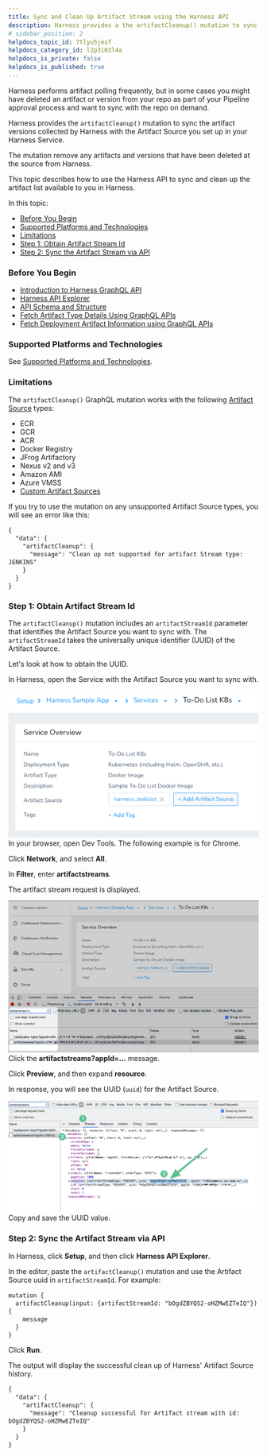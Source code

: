 ```yaml
---
title: Sync and Clean Up Artifact Stream using the Harness API
description: Harness provides a the artifactCleanup() mutation to sync the artifact versions collected by Harness with the artifact source you set up in your Harness Service.
# sidebar_position: 2
helpdocs_topic_id: 7tlyu5jesf
helpdocs_category_id: l2p3i03l4a
helpdocs_is_private: false
helpdocs_is_published: true
---
```


Harness performs artifact polling frequently, but in some cases you might have deleted an artifact or version from your repo as part of your Pipeline approval process and want to sync with the repo on demand.

Harness provides the `artifactCleanup()` mutation to sync the artifact versions collected by Harness with the Artifact Source you set up in your Harness Service.

The mutation remove any artifacts and versions that have been deleted at the source from Harness.

This topic describes how to use the Harness API to sync and clean up the artifact list available to you in Harness.

In this topic:

* [Before You Begin](sync-and-clean-up-artifact-stream-using-the-harness-api.md#before-you-begin)
* [Supported Platforms and Technologies](sync-and-clean-up-artifact-stream-using-the-harness-api.md#undefined)
* [Limitations](sync-and-clean-up-artifact-stream-using-the-harness-api.md#limitations)
* [Step 1: Obtain Artifact Stream Id](sync-and-clean-up-artifact-stream-using-the-harness-api.md#step-1-obtain-artifact-stream-id)
* [Step 2: Sync the Artifact Stream via API](sync-and-clean-up-artifact-stream-using-the-harness-api.md#step-2-sync-the-artifact-stream-via-api)

### Before You Begin

* [​Introduction to Harness GraphQL API](harness-api.md)
* [Harness API Explorer](harness-api-explorer.md)
* [API Schema and Structure](api-schema-and-structure.md)
* [Fetch Artifact Type Details Using GraphQL APIs](fetch-artifact-type-using-graph-ql-apis.md)
* [Fetch Deployment Artifact Information using GraphQL APIs](fetch-deployment-artifact-information.md)

### Supported Platforms and Technologies

See [Supported Platforms and Technologies](https://docs.harness.io/article/220d0ojx5y-supported-platforms).

### Limitations

The `artifactCleanup()` GraphQL mutation works with the following [Artifact Source](../../../continuous-delivery/model-cd-pipeline/setup-services/service-types-and-artifact-sources.md) types:

* ECR
* GCR
* ACR
* Docker Registry
* JFrog Artifactory
* Nexus v2 and v3
* Amazon AMI
* Azure VMSS
* [Custom Artifact Sources](../../../continuous-delivery/model-cd-pipeline/setup-services/custom-artifact-source.md)

If you try to use the mutation on any unsupported Artifact Source types, you will see an error like this:


```
{  
  "data": {  
    "artifactCleanup": {  
      "message": "Clean up not supported for artifact Stream type: JENKINS"  
    }  
  }  
}
```
### Step 1: Obtain Artifact Stream Id

The `artifactCleanup()` mutation includes an `artifactStreamId` parameter that identifies the Artifact Source you want to sync with. The `artifactStreamId` takes the universally unique identifier (UUID) of the Artifact Source.

Let's look at how to obtain the UUID.

In Harness, open the Service with the Artifact Source you want to sync with.

![](./static/sync-and-clean-up-artifact-stream-using-the-harness-api-15.png)In your browser, open Dev Tools. The following example is for Chrome.

Click **Network**, and select **All**.

In **Filter**, enter **artifactstreams**.

The artifact stream request is displayed.

![](./static/sync-and-clean-up-artifact-stream-using-the-harness-api-16.png)Click the **artifactstreams?appId=...** message.

Click **Preview**, and then expand **resource**.

In response, you will see the UUID (`uuid`) for the Artifact Source.

![](./static/sync-and-clean-up-artifact-stream-using-the-harness-api-17.png)Copy and save the UUID value.

### Step 2: Sync the Artifact Stream via API

In Harness, click **Setup**, and then click **Harness API Explorer**.

In the editor, paste the `artifactCleanup()` mutation and use the Artifact Source uuid in `artifactStreamId`. For example:


```
mutation {  
  artifactCleanup(input: {artifactStreamId: "bOgdZBYQS2-oHZMwEZTeIQ"}) {  
    message  
  }  
}
```
Click **Run**.

The output will display the successful clean up of Harness' Artifact Source history.


```
{  
  "data": {  
    "artifactCleanup": {  
      "message": "Cleanup successful for Artifact stream with id: bOgdZBYQS2-oHZMwEZTeIQ"  
    }  
  }  
}
```
